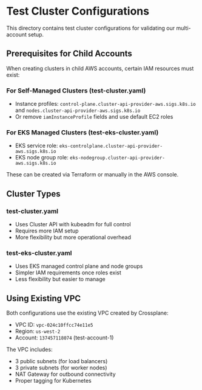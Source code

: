 # Test Cluster Configurations

This directory contains test cluster configurations for validating our multi-account setup.

## Prerequisites for Child Accounts

When creating clusters in child AWS accounts, certain IAM resources must exist:

### For Self-Managed Clusters (test-cluster.yaml)
- Instance profiles: `control-plane.cluster-api-provider-aws.sigs.k8s.io` and `nodes.cluster-api-provider-aws.sigs.k8s.io`
- Or remove `iamInstanceProfile` fields and use default EC2 roles

### For EKS Managed Clusters (test-eks-cluster.yaml)
- EKS service role: `eks-controlplane.cluster-api-provider-aws.sigs.k8s.io`
- EKS node group role: `eks-nodegroup.cluster-api-provider-aws.sigs.k8s.io`

These can be created via Terraform or manually in the AWS console.

## Cluster Types

### test-cluster.yaml
- Uses Cluster API with kubeadm for full control
- Requires more IAM setup
- More flexibility but more operational overhead

### test-eks-cluster.yaml
- Uses EKS managed control plane and node groups
- Simpler IAM requirements once roles exist
- Less flexibility but easier to manage

## Using Existing VPC

Both configurations use the existing VPC created by Crossplane:
- VPC ID: `vpc-024c10ffcc74e11e5`
- Region: `us-west-2`
- Account: `137457118074` (test-account-1)

The VPC includes:
- 3 public subnets (for load balancers)
- 3 private subnets (for worker nodes)
- NAT Gateway for outbound connectivity
- Proper tagging for Kubernetes